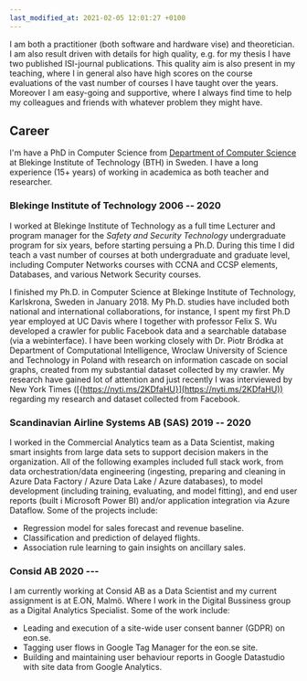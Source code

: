 ```yaml
---
last_modified_at: 2021-02-05 12:01:27 +0100
---
```


I am both a practitioner (both software and hardware vise) and theoretician. I am also result driven with details for high quality, e.g. for my thesis I have two published ISI-journal publications. This quality aim is also present in my teaching, where I in general also have high scores on the course evaluations of the vast number of courses I have taught over the years. Moreover I am easy-going and supportive, where I always find time to help my colleagues and friends with whatever problem they might have.

## Career

I'm have a PhD in Computer Science from [Department of Computer Science](https://www.bth.se/eng/about-bth/organisation/faculty-of-computing/dida/) at Blekinge Institute of Technology (BTH) in Sweden. I have a long experience (15+ years) of working in academica as both teacher and researcher.

### Blekinge Institute of Technology 2006 -- 2020

I worked at Blekinge Institute of Technology as a full time Lecturer and program manager for the *Safety and Security Technology* undergraduate program for six years, before starting persuing a Ph.D. During this time I did teach a vast number of courses at both undergraduate and graduate level, including Computer Networks courses with CCNA and CCSP elements, Databases, and various Network Security courses.

I finished my Ph.D. in Computer Science at Blekinge Institute of Technology, Karlskrona, Sweden in January 2018.  My Ph.D. studies have included both national and international collaborations, for instance, I spent my first Ph.D year employed at UC Davis where I together with professor Felix S. Wu developed a crawler for public Facebook data and a searchable database (via a webinterface). I have been working closely with Dr. Piotr Bródka at Department of Computational Intelligence, Wroclaw University of Science and Technology in Poland with research on information cascade on social graphs, created from my substantial dataset collected by my crawler. My research have gained lot of attention and just recently I was interviewed by New York Times ([{https://nyti.ms/2KDfaHU}](https://nyti.ms/2KDfaHU)) regarding my research and dataset collected from Facebook.

### Scandinavian Airline Systems AB (SAS) 2019 -- 2020

I worked in the Commercial Analytics team as a Data Scientist, making smart insights from large data sets to support decision makers in the organization.  All of the following examples included full stack work, from data orchestration/data engineering (ingesting, preparing and cleaning in Azure Data Factory / Azure Data Lake / Azure databases), to model development (including training, evaluating, and model fitting), and end user reports (built i Microsoft Power BI) and/or  application integration via Azure Dataflow. Some of the projects include:

* Regression model for sales forecast and revenue baseline.
* Classification and prediction of delayed flights.
* Association rule learning to gain insights on ancillary sales.

### Consid AB 2020 ---

I am currently working at Consid AB as a Data Scientist and my current assignment is at E.ON, Malmö. Where I work in the Digital Bussiness group as a Digital Analytics Specialist. Some of the work include:

* Leading and execution of a site-wide user consent banner (GDPR) on eon.se.
* Tagging user flows in Google Tag Manager for the eon.se site.
* Building and maintaining user behaviour reports in Google Datastudio with site data from Google Analytics.

